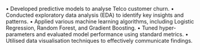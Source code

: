 •	Developed predictive models to analyse Telco customer churn.
•	Conducted exploratory data analysis (EDA) to identify key insights and patterns.
•	Applied various machine learning algorithms, including Logistic Regression, Random Forest, and Gradient Boosting.
•	Tuned hyper-parameters and evaluated model performance using standard metrics.
•	Utilised data visualisation techniques to effectively communicate findings.
